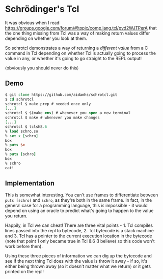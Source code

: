 Schrödinger's Tcl
=================

It was obvious when I read https://groups.google.com/forum/#!topic/comp.lang.tcl/pvd2WJTPerA
that the one thing missing from Tcl was a way of making return values differ
depending on whether you look at them.

So schrotcl demonstrates a way of returning a *different value* from a C command
in Tcl depending on whether Tcl is actually going to process the value in any,
or whether it's going to go straight to the REPL output!

(obviously you should never do this)

Demo
----

```tcl
$ git clone https://github.com/aidanhs/schrotcl.git
$ cd schrotcl
schrotcl $ make prep # needed once only
[...]
schrotcl $ $(make env) # whenever you open a new terminal
schrotcl $ make # whenever you make changes
[...]
schrotcl $ tclsh8.6
% load schro.so
% set x [schro]
box
% puts $x
box
% puts [schro]
box
% schro
cat!
```

Implementation
--------------

This is somewhat interesting. You can't use frames to differentiate between
`puts [schro]` and `schro`, as they're both in the same frame. In fact, in the
general case for a programming language, this is impossible - it would depend on
using an oracle to predict what's going to happen to the value you return.

Happily, in Tcl we can cheat! There are three vital points - 1. Tcl
compiles lines passed into the repl to bytecode, 2. Tcl bytecode is a stack
machine and 3. Tcl has a pointer to the current execution location in the
bytecode (note that point 1 only became true in Tcl 8.6 (I believe) so this
code won't work before then).

Using these three pieces of information we can dig up the bytecode and see if
the next thing Tcl does with the value is throw it away - if so, it's either
being thrown away (so it doesn't matter what we return) or it gets printed on
the repl!
